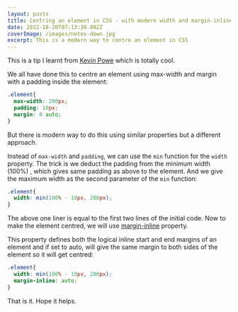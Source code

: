 ```yaml
---
layout: posts
title: Centring an element in CSS - with modern width and margin-inline properties
date: 2022-10-20T07:13:39.802Z
coverImage: /images/notes-down.jpg
excerpt: This is a modern way to centre an element in CSS
---
```

This is a tip I learnt from [Kevin Powe](https://www.youtube.com/watch?v=SGlpOnIgk1w) which is totally cool.

We all have done this to centre an element using max-width and margin with a padding inside the element:

```css
.element{
  max-width: 200px;
  padding: 10px;
  margin: 0 auto;
}
```

B﻿ut there is modern way to do this using similar properties but a different approach.

Instead of `max-width` and `padding`, we can use the `min` function for the `width` property. The trick is we deduct the padding from the minimum width (100%) , which gives same padding as above to the element. And we give the maximum width as the second parameter of the `min` function:

```css
.element{
  width: min(100% - 10px, 200px);
}
```

T﻿he above one liner is equal to the first two lines of the initial code. Now to make the element centred, we will use [margin-inline](https://developer.mozilla.org/en-US/docs/Web/CSS/margin-inline) property.

T﻿his property defines both the logical inline start and end margins of an element and if set to auto, will give the same margin to both sides of the element so it will get centred:

```css
.element{
  width: min(100% - 10px, 200px);
  margin-inline: auto;
}
```

T﻿hat is it. Hope it helps.
